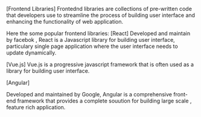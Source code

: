 [Frontend Libraries]
Frontednd libraries are collections of pre-written code that developers use to streamline the process of building user interface and enhancing the functionality of web application.

Here the some popular frontend libraries:
[React]
Developed and maintain by facebok , React is a Javascript library for building user interface, particulary single page application where the user interface needs to update dynamically.

[Vue.js]
Vue.js is a progressive javascript framework that is often used as a library for building user interface.


[Angular]

Developed and maintained by Google, Angular is a comprehensive front-end framework that provides a complete souution for building large scale , feature rich application.
